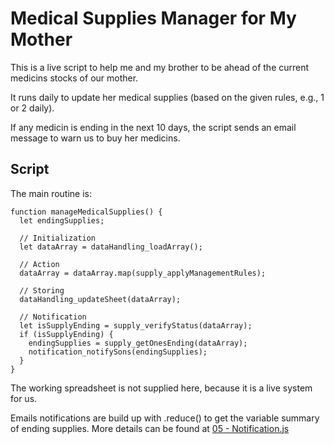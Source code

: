 # Medical Supplies Manager for My Mother

This is a live script to help me and my brother to be ahead of the current medicins stocks of our mother.

It runs daily to update her medical supplies (based on the given rules, e.g., 1 or 2 daily). 

If any medicin is ending in the next 10 days, the script sends an email message to warn us to buy her medicins.

## Script 

The main routine is:

```
function manageMedicalSupplies() {
  let endingSupplies;

  // Initialization
  let dataArray = dataHandling_loadArray();

  // Action
  dataArray = dataArray.map(supply_applyManagementRules);

  // Storing
  dataHandling_updateSheet(dataArray);

  // Notification
  let isSupplyEnding = supply_verifyStatus(dataArray);
  if (isSupplyEnding) {
    endingSupplies = supply_getOnesEnding(dataArray);
    notification_notifySons(endingSupplies);
  }
}
```

The working spreadsheet is not supplied here, because it is a live system for us. 

Emails notifications are build up with .reduce() to get the variable summary of ending supplies. More details can be found at [05 - Notification.js](https://github.com/danielfcollier/js-gas-mother-medical-supplies-manager/blob/master/05%20-%20Notification.js)

